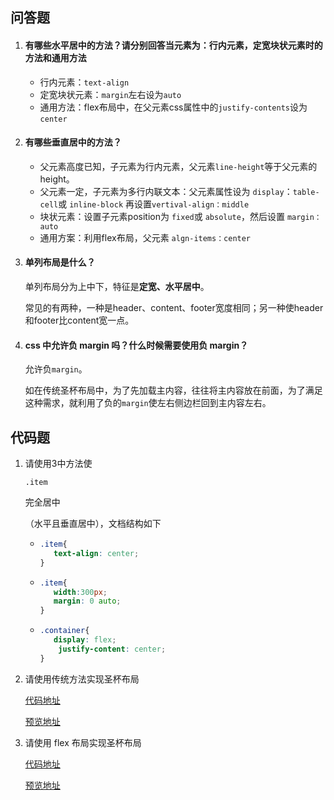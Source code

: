 ## 问答题

1. #### 有哪些水平居中的方法？请分别回答当元素为：行内元素，定宽块状元素时的方法和通用方法

   - 行内元素：`text-align`
   - 定宽块状元素：`margin`左右设为`auto`
   - 通用方法：flex布局中，在父元素css属性中的`justify-contents`设为`center`

2. #### 有哪些垂直居中的方法？

   - 父元素高度已知，子元素为行内元素，父元素`line-height`等于父元素的height。
   - 父元素一定，子元素为多行内联文本：父元素属性设为 `display`：`table-cell`或 `inline-block` 再设置`vertival-align：middle` 
   - 块状元素：设置子元素position为 `fixed`或 `absolute`，然后设置 `margin：auto` 
   - 通用方案：利用flex布局，父元素 `algn-items：center`

3. ####  单列布局是什么？

   单列布局分为上中下，特征是**定宽、水平居中**。

   常见的有两种，一种是header、content、footer宽度相同；另一种使header和footer比content宽一点。

4. #### css 中允许负 margin 吗？什么时候需要使用负 margin？

   允许负`margin`。

   如在传统圣杯布局中，为了先加载主内容，往往将主内容放在前面，为了满足这种需求，就利用了负的`margin`使左右侧边栏回到主内容左右。

## 代码题

1. 请使用3中方法使

   `.item` 

   完全居中

   （水平且垂直居中），文档结构如下

   - ```css
     .item{
     	text-align: center;
     }
     ```

   - ```css
     .item{
     	width:300px;
     	margin: 0 auto;
     }
     ```

   - ```css
     .container{
     	display: flex;
         justify-content: center;
     }
     ```

2. 请使用传统方法实现圣杯布局

   [代码地址](https://github.com/SWerllen/mfs-homework/blob/master/%E5%9F%BA%E7%A1%80%2020%20%E5%B8%B8%E7%94%A8%E5%B8%83%E5%B1%80/%E4%BC%A0%E7%BB%9F%E5%9C%A3%E6%9D%AF%E5%B8%83%E5%B1%80.html) 

   [预览地址](http://swerllen.github.io/mfs-homework/%E5%9F%BA%E7%A1%80%2020%20%E5%B8%B8%E7%94%A8%E5%B8%83%E5%B1%80/%E4%BC%A0%E7%BB%9F%E5%9C%A3%E6%9D%AF%E5%B8%83%E5%B1%80.html) 

3. 请使用 flex 布局实现圣杯布局

   [代码地址](https://github.com/SWerllen/mfs-homework/blob/master/%E5%9F%BA%E7%A1%80%2020%20%E5%B8%B8%E7%94%A8%E5%B8%83%E5%B1%80/flex%E5%9C%A3%E6%9D%AF%E5%B8%83%E5%B1%80.html) 

   [预览地址](https://swerllen.github.io/mfs-homework/%E5%9F%BA%E7%A1%80%2020%20%E5%B8%B8%E7%94%A8%E5%B8%83%E5%B1%80/flex%E5%9C%A3%E6%9D%AF%E5%B8%83%E5%B1%80.html) 